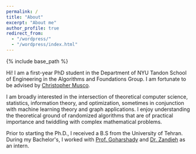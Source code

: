 ```yaml
---
permalink: /
title: "About"
excerpt: "About me"
author_profile: true
redirect_from: 
  - "/wordpress/"
  - "/wordpress/index.html"
---
```


{% include base_path %}

Hi! I am a first-year PhD student in the Department of NYU Tandon School of Engineering in the Algorithms and Foundations Group. I am fortunate to be advised by [Christopher Musco](https://www.chrismusco.com/).

I am broadly interested in the intersection of theoretical computer science, statistics, information theory, and optimization, sometimes in conjunction with machine learning theory and graph applications. I enjoy understanding the theoretical ground of randomized algorithms that are of practical importance and twiddling with complex mathematical problems. 

Prior to starting the Ph.D., I received a B.S from the University of Tehran. During my Bachelor's, I worked with [Prof. Goharshady](https://www.goharshady.com/) and [Dr. Zandieh](https://www.linkedin.com/in/amir-zandieh-phd-323a13a9/) as an intern.
